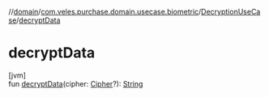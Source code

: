 //[domain](../../../index.md)/[com.veles.purchase.domain.usecase.biometric](../index.md)/[DecryptionUseCase](index.md)/[decryptData](decrypt-data.md)

# decryptData

[jvm]\
fun [decryptData](decrypt-data.md)(cipher: [Cipher](https://docs.oracle.com/javase/8/docs/api/javax/crypto/Cipher.html)?): [String](https://kotlinlang.org/api/latest/jvm/stdlib/kotlin/-string/index.html)
